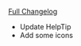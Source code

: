 [Full Changelog](https://github.com/enderneko/AbstractWidgets/compare/r6...cb25d4b0118578ec39f032b4de7248c2e4c0222d)


- Update HelpTip
- Add some icons
